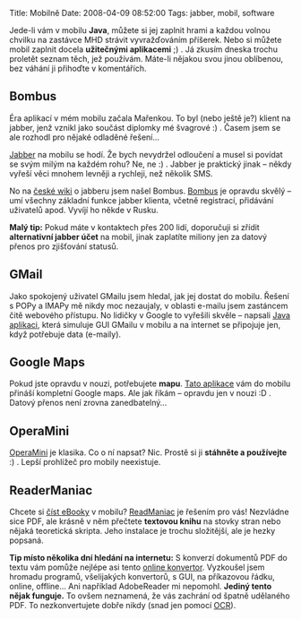 Title: Mobilně
Date: 2008-04-09 08:52:00
Tags: jabber, mobil, software

Jede-li vám v mobilu **Java**, můžete si jej zaplnit hrami a každou volnou chvilku na zastávce MHD strávit vyvražďováním příšerek. Nebo si můžete mobil zaplnit docela **užitečnými aplikacemi** ;) . Já zkusím dneska trochu proletět seznam těch, jež používám. Máte-li nějakou svou jinou oblíbenou, bez váhání ji přihoďte v komentářích.

## Bombus

Éra aplikací v mém mobilu začala Mařenkou. To byl (nebo ještě je?) klient na jabber, jenž vznikl jako součást diplomky mé švagrové :) . Časem jsem se ale rozhodl pro nějaké odladěné řešení…

[Jabber](http://blog.javorek.net/2007/09/23/jabber/) na mobilu se hodí. Že bych nevydržel odloučení a musel si povídat se svým milým na každém rohu? Ne, ne :) . Jabber je praktický jinak – někdy vyřeší věci mnohem levněji a rychleji, než několik SMS.

No na [české wiki](http://www.jabber.cz/wiki/Kategorie:Mobilní_klienti) o jabberu jsem našel Bombus. [Bombus](http://www.jabber.cz/wiki/Bombus) je opravdu skvělý – umí všechny základní funkce jabber klienta, včetně registrací, přidávání uživatelů apod. Vyvíjí ho někde v Rusku.

**Malý tip:** Pokud máte v kontaktech přes 200 lidí, doporučuji si zřídit **alternativní jabber účet** na mobil, jinak zaplatíte miliony jen za datový přenos pro zjišťování statusů.

## GMail

Jako spokojený uživatel GMailu jsem hledal, jak jej dostat do mobilu. Řešení s POPy a IMAPy mě nikdy moc nezaujaly, v oblasti e-mailu jsem zastáncem čitě webového přístupu. No lidičky v Google to vyřešili skvěle – napsali [Java aplikaci](http://www.google.com/mobile/mail/index.html), která simuluje GUI GMailu v mobilu a na internet se připojuje jen, když potřebuje data (e-maily).

## Google Maps

Pokud jste opravdu v nouzi, potřebujete **mapu**. [Tato aplikace](http://www.google.com/mobile/gmm/index.html) vám do mobilu přináší kompletní Google maps. Ale jak říkám – opravdu jen v nouzi :D . Datový přenos není zrovna zanedbatelný…

## OperaMini

[OperaMini](http://www.operamini.com/) je klasika. Co o ní napsat? Nic. Prostě si ji **stáhněte a používejte** :) . Lepší prohlížeč pro mobily neexistuje.

## ReaderManiac

Chcete si [číst eBooky](http://www.martinjanda.com/it-obecne/ebooky-a-jak-na-ne/) v mobilu? [ReadManiac](http://www.deep-shadows.com/hax/ReadManiac/index.htm) je řešením pro vás! Nezvládne sice PDF, ale krásně v něm přečtete **textovou knihu** na stovky stran nebo nějaká teoretická skripta. Jeho instalace je trochu složitější, ale je hezky popsaná.

**Tip místo několika dní hledání na internetu:** S konverzí dokumentů PDF do textu vám pomůže nejlépe asi tento [online konvertor](http://media-convert.com/). Vyzkoušel jsem hromadu programů, všelijakých konvertorů, s GUI, na příkazovou řádku, online, offline… Ani například AdobeReader mi nepomohl. **Jediný tento nějak funguje.** To ovšem neznamená, že vás zachrání od špatně udělaného PDF. To nezkonvertujete dobře nikdy (snad jen pomocí [OCR](http://cs.wikipedia.org/wiki/OCR)).